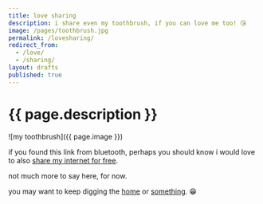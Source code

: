 ```yaml
---
title: love sharing
description: i share even my toothbrush, if you can love me too! 😘
image: /pages/toothbrush.jpg
permalink: /lovesharing/
redirect_from:
  - /love/
  - /sharing/
layout: drafts
published: true
---
```


# {{ page.description }}

![my toothbrush]({{ page.image }})

if you found this link from bluetooth, perhaps you should know i would love to also [share my internet for free](/freeweb).

not much more to say here, for now.

you may want to keep digging the [home](/) or [something](/random). 😁
